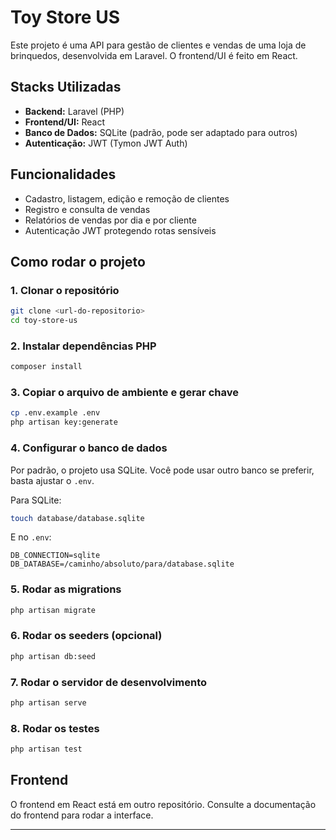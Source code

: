 # Toy Store US

Este projeto é uma API para gestão de clientes e vendas de uma loja de brinquedos, desenvolvida em Laravel. O frontend/UI é feito em React.

## Stacks Utilizadas
- **Backend:** Laravel (PHP)
- **Frontend/UI:** React
- **Banco de Dados:** SQLite (padrão, pode ser adaptado para outros)
- **Autenticação:** JWT (Tymon JWT Auth)

## Funcionalidades
- Cadastro, listagem, edição e remoção de clientes
- Registro e consulta de vendas
- Relatórios de vendas por dia e por cliente
- Autenticação JWT protegendo rotas sensíveis

## Como rodar o projeto

### 1. Clonar o repositório
```bash
git clone <url-do-repositorio>
cd toy-store-us
```

### 2. Instalar dependências PHP
```bash
composer install
```

### 3. Copiar o arquivo de ambiente e gerar chave
```bash
cp .env.example .env
php artisan key:generate
```

### 4. Configurar o banco de dados
Por padrão, o projeto usa SQLite. Você pode usar outro banco se preferir, basta ajustar o `.env`.

Para SQLite:
```bash
touch database/database.sqlite
```
E no `.env`:
```
DB_CONNECTION=sqlite
DB_DATABASE=/caminho/absoluto/para/database.sqlite
```

### 5. Rodar as migrations
```bash
php artisan migrate
```

### 6. Rodar os seeders (opcional)
```bash
php artisan db:seed
```

### 7. Rodar o servidor de desenvolvimento
```bash
php artisan serve
```

### 8. Rodar os testes
```bash
php artisan test
```

## Frontend
O frontend em React está em outro repositório. Consulte a documentação do frontend para rodar a interface.

---

